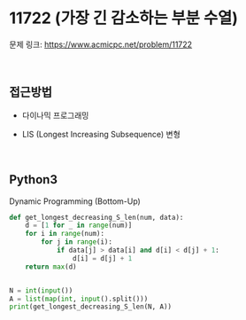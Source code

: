 # 11722 (가장 긴 감소하는 부분 수열)

문제 링크: <https://www.acmicpc.net/problem/11722>  

<br>

## 접근방법

- 다이나믹 프로그래밍

- LIS (Longest Increasing Subsequence) 변형

<br>

## Python3

Dynamic Programming (Bottom-Up)

```python
def get_longest_decreasing_S_len(num, data):
    d = [1 for _ in range(num)]
    for i in range(num):
        for j in range(i):
            if data[j] > data[i] and d[i] < d[j] + 1:
                d[i] = d[j] + 1
    return max(d)


N = int(input())
A = list(map(int, input().split()))
print(get_longest_decreasing_S_len(N, A))
```
